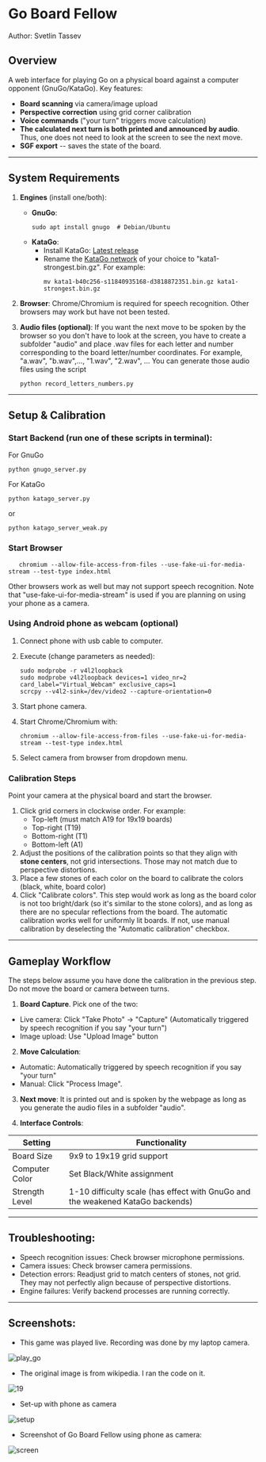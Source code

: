 # Go Board Fellow 
Author: Svetlin Tassev

## Overview  
A web interface for playing Go on a physical board against a computer opponent (GnuGo/KataGo). Key features:  
- **Board scanning** via camera/image upload  
- **Perspective correction** using grid corner calibration  
- **Voice commands** ("your turn" triggers move calculation)
- **The calculated next turn is both printed and announced by audio**. Thus, one does not need to look at the screen to see the next move. 
- **SGF export** -- saves the state of the board.


---

## System Requirements  

1. **Engines** (install one/both):  
   - **GnuGo**:  
     ```
     sudo apt install gnugo  # Debian/Ubuntu
     ```
   - **KataGo**:  
     - Install KataGo: [Latest release](https://github.com/lightvector/KataGo/releases)
     - Rename the [KataGo network](https://katagotraining.org/) of your choice to "kata1-strongest.bin.gz". For example:
       ```
       mv kata1-b40c256-s11840935168-d3818872351.bin.gz kata1-strongest.bin.gz
       ```

2. **Browser**: Chrome/Chromium is required for speech recognition. Other browsers may work but have not been tested.

3. **Audio files (optional)**: If you want the next move to be spoken by the browser so you don't have to look at the screen, you have to create a subfolder "audio" and place .wav files for each letter and number corresponding to the board letter/number coordinates. For example, "a.wav", "b.wav",..., "1.wav", "2.wav", ... You can generate those audio files using the script
    ```
    python record_letters_numbers.py
    ```
    
---

## Setup & Calibration  

### **Start Backend** (run one of these scripts in terminal):
For GnuGo

    python gnugo_server.py

    
For KataGo

    python katago_server.py

or 

    python katago_server_weak.py

### **Start Browser**

       chromium --allow-file-access-from-files --use-fake-ui-for-media-stream --test-type index.html
   
   Other browsers work as well but may not support speech recognition. Note that "use-fake-ui-for-media-stream" is used if you are planning on using your phone as a camera.

### **Using Android phone as webcam (optional)**

1. Connect phone with usb cable to computer.
2. Execute (change parameters as needed):

       sudo modprobe -r v4l2loopback
       sudo modprobe v4l2loopback devices=1 video_nr=2 card_label="Virtual_Webcam" exclusive_caps=1
       scrcpy --v4l2-sink=/dev/video2 --capture-orientation=0

3. Start phone camera.
4. Start Chrome/Chromium with:

       chromium --allow-file-access-from-files --use-fake-ui-for-media-stream --test-type index.html
       
5. Select camera from browser from dropdown menu.

### **Calibration Steps** 

Point your camera at the physical board and start the browser.

1. Click grid corners in clockwise order. For example: 
   - Top-left (must match A19 for 19x19 boards)  
   - Top-right (T19)  
   - Bottom-right (T1)  
   - Bottom-left (A1)
2. Adjust the positions of the calibration points so that they align with **stone centers**, not grid intersections. Those may not match due to perspective distortions.
3. Place a few stones of each color on the board to calibrate the colors (black, white, board color)
4. Click "Calibrate colors". This step would work as long as the board color is not too bright/dark (so it's similar to the stone colors), and as long as there are no specular reflections from the board. The automatic calibration works well for uniformly lit boards. If not, use manual calibration by deselecting the "Automatic calibration" checkbox.



---

## Gameplay Workflow  

The steps below assume you have done the calibration in the previous step. Do not move the board or camera between turns.

1. **Board Capture**. Pick one of the two:  
- Live camera: Click "Take Photo" → "Capture" (Automatically triggered by speech recognition if you say "your turn")
- Image upload: Use "Upload Image" button  

2. **Move Calculation**:  
- Automatic: Automatically triggered by speech recognition if you say "your turn"
- Manual: Click "Process Image".

3. **Next move**: It is printed out and is spoken by the webpage as long as you generate the audio files in a subfolder "audio".

3. **Interface Controls**:  

| Setting          | Functionality                         |
|------------------|---------------------------------------|
| Board Size       | 9x9 to 19x19 grid support             |
| Computer Color   | Set Black/White assignment            |
| Strength Level   | 1-10 difficulty scale (has effect with GnuGo and the weakened KataGo backends)          |

---

##  **Troubleshooting**:  
- Speech recognition issues: Check browser microphone permissions.
- Camera issues: Check browser camera permissions.
- Detection errors: Readjust grid to match centers of stones, not grid. They may not perfectly align because of perspective distortions.
- Engine failures: Verify backend processes are running correctly.


---
## Screenshots:
 - This game was played live. Recording was done by my laptop camera.

![play_go](https://github.com/user-attachments/assets/9d6f1953-e20d-4cfe-b55e-a26713be790f)

 - The original image is from wikipedia. I ran the code on it.
  
![19](https://github.com/user-attachments/assets/91bd0fa7-7a43-476a-94d6-d2163b261d1a)

 - Set-up with phone as camera
  
![setup](https://github.com/user-attachments/assets/5aabd32f-e8f7-4c66-ae46-687b9265ca47)

 - Screenshot of Go Board Fellow using phone as camera:

![screen](https://github.com/user-attachments/assets/bc3c8952-afea-46d2-88fb-851a9ce70899)

